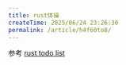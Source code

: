 ```yaml
---
title: rust体操
createTime: 2025/06/24 23:26:30
permalink: /article/h4f60to8/
---
```


参考
[rust todo list](https://github.com/InkSha/rust-tutorial/blob/main/src/main.rs)